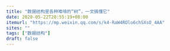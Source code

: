 ```yaml
---
title: "数据结构里各种难啃的“树”，一文搞懂它"
date: 2020-05-22T20:55:19+08:00
itemurl: "https://mp.weixin.qq.com/s/k4-RaW4ROlo6chSXsO_4AA"
sites: ""
tags: ["数据结构"]
draft: false
---
```


